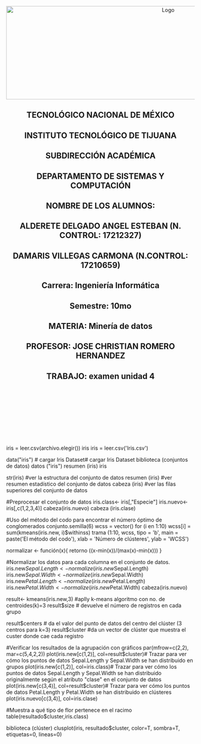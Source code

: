 
<p align="center">
    <img alt="Logo" src="https://www.tijuana.tecnm.mx/wp-content/uploads/2021/08/liston-de-logos-oficiales-educacion-tecnm-FEB-2021.jpg" width=850 height=250>
</p>

<H2><p align="Center">TECNOLÓGICO NACIONAL DE MÉXICO</p></H2>

<H2><p align="Center">INSTITUTO TECNOLÓGICO DE TIJUANA</p></H2>

<H2><p align="Center">SUBDIRECCIÓN ACADÉMICA</p></H2>

<H2><p align="Center">DEPARTAMENTO DE SISTEMAS Y COMPUTACIÓN</p></H2>

<H2><p align="Center">NOMBRE DE LOS ALUMNOS: </p></H2>

<H2><p align="Center">ALDERETE DELGADO ANGEL ESTEBAN (N. CONTROL: 17212327)</p></H2>

<H2><p align="Center">DAMARIS VILLEGAS CARMONA (N.CONTROL: 17210659)</p></H2>

<H2><p align="Center">Carrera: Ingeniería Informática</p></H2>

<H2><p align="Center">Semestre: 10mo </p></H2>

<H2><p align="Center">MATERIA: Minería de datos</p></H2>

<H2><p align="Center">PROFESOR: JOSE CHRISTIAN ROMERO HERNANDEZ</p></H2>

<H2><p align="Center">TRABAJO: examen unidad 4</p></H2>


<br>
<br>
<br>
<br>
<br>
<br>
<br>
<br>

iris = leer.csv(archivo.elegir())
iris
iris = leer.csv('Iris.csv')

data("iris") # cargar Iris Dataset# cargar Iris Dataset
biblioteca (conjuntos de datos)
datos ("iris")
resumen (iris)
iris

str(iris) #ver la estructura del conjunto de datos
resumen (iris) #ver resumen estadístico del conjunto de datos
cabeza (iris) #ver las filas superiores del conjunto de datos

#Preprocesar el conjunto de datos
iris.class<- iris[,"Especie"]
iris.nuevo<- iris[,c(1,2,3,4)]
cabeza(iris.nuevo)
cabeza (iris.clase)

#Uso del método del codo para encontrar el número óptimo de conglomerados
conjunto.semilla(6)
wcss = vector()
for (i en 1:10) wcss[i] = sum(kmeans(iris.new, i)$withinss)
trama (1:10,
     wcss,
     tipo = 'b',
     main = paste('El método del codo'),
     xlab = 'Número de clústeres',
     ylab = 'WCSS')

normalizar <- función(x){
  retorno ((x-min(x))/(max(x)-min(x)))
}

#Normalizar los datos para cada columna en el conjunto de datos.
iris.new$Sepal.Length<- normalize(iris.new$Sepal.Length)
iris.new$Sepal.Width<- normalize(iris.new$Sepal.Width)
iris.new$Petal.Length<- normalize(iris.new$Petal.Length)
iris.new$Petal.Width<- normalize(iris.new$Petal.Width)
cabeza(iris.nuevo)

result<- kmeans(iris.new,3) #aplly k-means algoritmo con no. de centroides(k)=3
result$size # devuelve el número de registros en cada grupo


result$centers # da el valor del punto de datos del centro del clúster (3 centros para k=3)
result$cluster #da un vector de clúster que muestra el custer donde cae cada registro

#Verificar los resultados de la agrupación con gráficos
par(mfrow=c(2,2), mar=c(5,4,2,2))
plot(iris.new[c(1,2)], col=result$cluster)# Trazar para ver cómo los puntos de datos Sepal.Length y Sepal.Width se han distribuido en grupos
plot(iris.new[c(1,2)], col=iris.class)# Trazar para ver cómo los puntos de datos Sepal.Length y Sepal.Width se han distribuido originalmente según el atributo "clase" en el conjunto de datos
plot(iris.new[c(3,4)], col=result$cluster)# Trazar para ver cómo los puntos de datos Petal.Length y Petal.Width se han distribuido en clústeres
plot(iris.nuevo[c(3,4)], col=iris.clase)

#Muestra a qué tipo de flor pertenece en el racimo
table(resultado$cluster,iris.class)

biblioteca (clúster)
clusplot(iris, resultado$cluster, color=T, sombra=T, etiquetas=0, lineas=0)